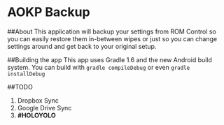 AOKP Backup
===========

##About
This application will backup your settings from ROM Control so you can easily restore them in-between wipes or just so you can change settings around and get back to your original setup.

##Building the app
This app uses Gradle 1.6 and the new Android build system. You can build with `gradle compileDebug` or even `gradle installDebug`

##TODO
1. Dropbox Sync
2. Google Drive Sync
3. **#HOLOYOLO**
